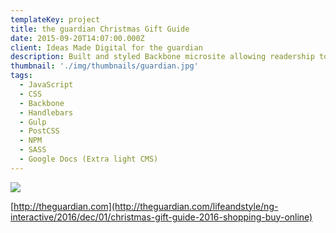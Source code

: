 ```yaml
---
templateKey: project
title: the guardian Christmas Gift Guide
date: 2015-09-20T14:07:00.000Z
client: Ideas Made Digital for the guardian
description: Built and styled Backbone microsite allowing readership to browse and favourite curated Christmas Gift shop.
thumbnail: './img/thumbnails/guardian.jpg'
tags:
  - JavaScript
  - CSS
  - Backbone
  - Handlebars
  - Gulp
  - PostCSS
  - NPM
  - SASS
  - Google Docs (Extra light CMS)
---
```


![](/img/guardian.png)

[http://theguardian.com](http://theguardian.com/lifeandstyle/ng-interactive/2016/dec/01/christmas-gift-guide-2016-shopping-buy-online)
